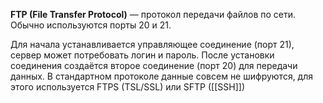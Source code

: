 **FTP (File Transfer Protocol)** — протокол передачи файлов по сети. Обычно используются порты 20 и 21.

Для начала устанавливается управляющее соединение (порт 21), сервер может потребовать логин и пароль. После установки соединения создаётся второе соединение (порт 20) для передачи данных. В стандартном протоколе данные совсем не шифруются, для этого используется FTPS (TSL/SSL) или SFTP ([[SSH]])